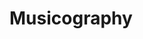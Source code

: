 <script setup>
import { data } from '/all.data.js'
</script>

<style scoped>
    .upc {
        font-style: italic;
        font-size: small;
    }
</style>

# Musicography

<template v-for="datum in data">
    <template v-for="album in datum">
        <h2>{{ album[0].album}}</h2>
        <div class="upc">{{ album[0].upc }}</div>
        <div>{{ album[0].year }}</div>
        <table>
            <tr>
                <th>Track</th>
                <th>Title</th>
                <th>ISRC</th>
            </tr>
            <template v-for="track in album">
                <tr>
                    <td>{{ track.track }}</td>
                    <td>{{ track.title }}</td>
                    <td>{{ track.isrc }}</td>
                </tr>
            </template>
        </table>
    </template>
</template>
